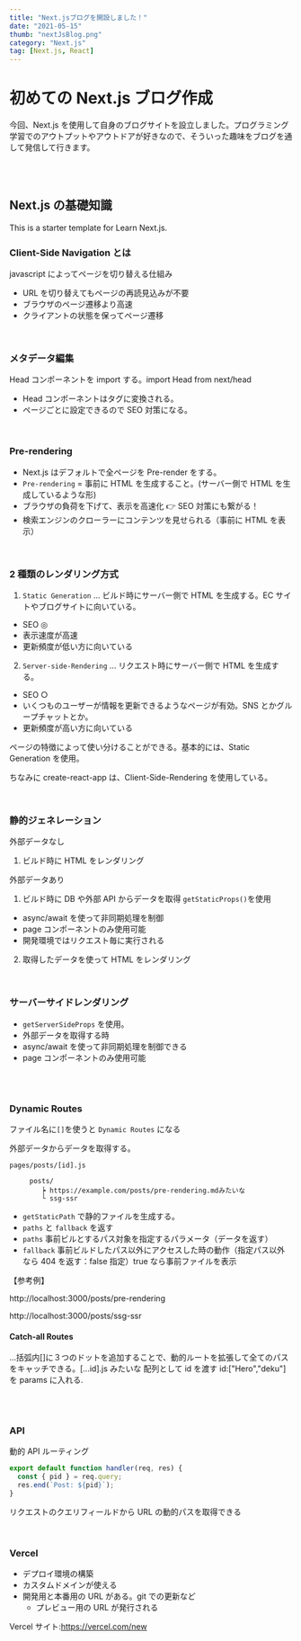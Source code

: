 ```yaml
---
title: "Next.jsブログを開設しました！"
date: "2021-05-15"
thumb: "nextJsBlog.png"
category: "Next.js"
tag: [Next.js, React]
---
```


# 初めての Next.js ブログ作成

今回、Next.js を使用して自身のブログサイトを設立しました。プログラミング学習でのアウトプットやアウトドアが好きなので、そういった趣味をブログを通して発信して行きます。

<br />
<br />

## Next.js の基礎知識

This is a starter template for Learn Next.js.

### Client-Side Navigation とは

javascript によってページを切り替える仕組み

- URL を切り替えてもページの再読見込みが不要
- ブラウザのページ遷移より高速
- クライアントの状態を保ってページ遷移

<br />

### メタデータ編集

Head コンポーネントを import する。import Head from next/head

- Head コンポーネントは<head>タグに変換される。
- ページごとに設定できるので SEO 対策になる。

<br />

### Pre-rendering

- Next.js はデフォルトで全ページを Pre-render をする。
- `Pre-rendering` = 事前に HTML を生成すること。(サーバー側で HTML を生成しているような形)
- ブラウザの負荷を下げて、表示を高速化 👉 SEO 対策にも繋がる！
- 検索エンジンのクローラーにコンテンツを見せられる（事前に HTML を表示）

<br />

### 2 種類のレンダリング方式

1. `Static Generation` ... ビルド時にサーバー側で HTML を生成する。EC サイトやブログサイトに向いている。

- SEO ◎
- 表示速度が高速
- 更新頻度が低い方に向いている

2. `Server-side-Rendering` ... リクエスト時にサーバー側で HTML を生成する。

- SEO ○
- いくつものユーザーが情報を更新できるようなページが有効。SNS とかグループチャットとか。
- 更新頻度が高い方に向いている

ページの特徴によって使い分けることができる。基本的には、Static Generation を使用。

ちなみに create-react-app は、Client-Side-Rendering を使用している。

<br />

### 静的ジェネレーション

外部データなし

1. ビルド時に HTML をレンダリング

外部データあり

1. ビルド時に DB や外部 API からデータを取得 `getStaticProps()`を使用

- async/await を使って非同期処理を制御
- page コンポーネントのみ使用可能
- 開発環境ではリクエスト毎に実行される

2. 取得したデータを使って HTML をレンダリング

<br />

### サーバーサイドレンダリング

- `getServerSideProps` を使用。
- 外部データを取得する時
- async/await を使って非同期処理を制御できる
- page コンポーネントのみ使用可能

<br />

<br />

### Dynamic Routes

ファイル名に`[]`を使うと `Dynamic Routes` になる

外部データからデータを取得する。

```
pages/posts/[id].js

     posts/
        ┝ https://example.com/posts/pre-rendering.mdみたいな
        └ ssg-ssr
```

- `getStaticPath` で静的ファイルを生成する。
- `paths` と `fallback` を返す
- `paths` 事前ビルとするパス対象を指定するパラメータ（データを返す）
- `fallback` 事前ビルドしたパス以外にアクセスした時の動作（指定パス以外なら 404 を返す：false 指定）true なら事前ファイルを表示

【参考例】

http://localhost:3000/posts/pre-rendering

http://localhost:3000/posts/ssg-ssr

#### Catch-all Routes

...括弧内[]に３つのドットを追加することで、動的ルートを拡張して全てのパスをキャッチできる。[...id].js みたいな
配列として id を渡す id:["Hero","deku"]を params に入れる.

<br />

<br />

### API

動的 API ルーティング

```javascript
export default function handler(req, res) {
  const { pid } = req.query;
  res.end(`Post: ${pid}`);
}
```

リクエストのクエリフィールドから URL の動的パスを取得できる

<br />

### Vercel

- デプロイ環境の構築
- カスタムドメインが使える
- 開発用と本番用の URL がある。git での更新など
  - プレビュー用の URL が発行される

Vercel サイト:https://vercel.com/new
